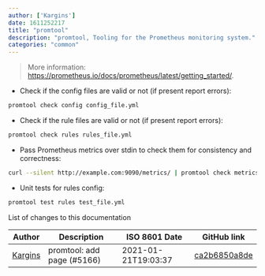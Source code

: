 ```yaml
---
author: ['Kargins']
date: 1611252217
title: "promtool"
description: "promtool, Tooling for the Prometheus monitoring system."
categories: "common"
---
```

> More information: <https://prometheus.io/docs/prometheus/latest/getting_started/>.

- Check if the config files are valid or not (if present report errors):

```bash
promtool check config config_file.yml
```

- Check if the rule files are valid or not (if present report errors):

```bash
promtool check rules rules_file.yml
```

- Pass Prometheus metrics over stdin to check them for consistency and correctness:

```bash
curl --silent http://example.com:9090/metrics/ | promtool check metrics
```

- Unit tests for rules config:

```bash
promtool test rules test_file.yml
```
List of changes to this documentation


Author | Description | ISO 8601 Date | GitHub link
------|-----|-----|-----
[Kargins](mailto:GETandSELECT@users.noreply.github.com) | promtool: add page (#5166) | 2021-01-21T19:03:37 | [ca2b6850a8de](https://github.com/tldr-pages/tldr/commit/ca2b6850a8decf42928329d7c292a341c65a9c04)

